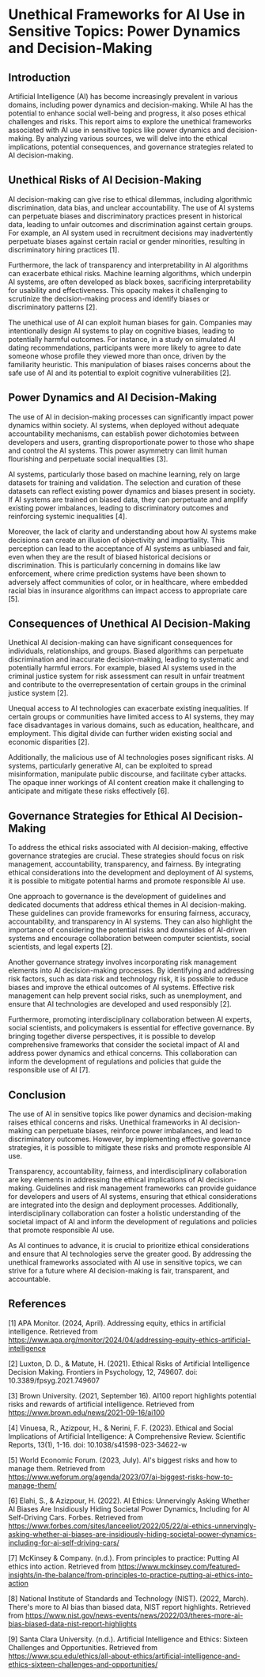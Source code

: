 # Unethical Frameworks for AI Use in Sensitive Topics: Power Dynamics and Decision-Making

## Introduction

Artificial Intelligence (AI) has become increasingly prevalent in various domains, including power dynamics and decision-making. While AI has the potential to enhance social well-being and progress, it also poses ethical challenges and risks. This report aims to explore the unethical frameworks associated with AI use in sensitive topics like power dynamics and decision-making. By analyzing various sources, we will delve into the ethical implications, potential consequences, and governance strategies related to AI decision-making.

## Unethical Risks of AI Decision-Making

AI decision-making can give rise to ethical dilemmas, including algorithmic discrimination, data bias, and unclear accountability. The use of AI systems can perpetuate biases and discriminatory practices present in historical data, leading to unfair outcomes and discrimination against certain groups. For example, an AI system used in recruitment decisions may inadvertently perpetuate biases against certain racial or gender minorities, resulting in discriminatory hiring practices [1].

Furthermore, the lack of transparency and interpretability in AI algorithms can exacerbate ethical risks. Machine learning algorithms, which underpin AI systems, are often developed as black boxes, sacrificing interpretability for usability and effectiveness. This opacity makes it challenging to scrutinize the decision-making process and identify biases or discriminatory patterns [2].

The unethical use of AI can exploit human biases for gain. Companies may intentionally design AI systems to play on cognitive biases, leading to potentially harmful outcomes. For instance, in a study on simulated AI dating recommendations, participants were more likely to agree to date someone whose profile they viewed more than once, driven by the familiarity heuristic. This manipulation of biases raises concerns about the safe use of AI and its potential to exploit cognitive vulnerabilities [2].

## Power Dynamics and AI Decision-Making

The use of AI in decision-making processes can significantly impact power dynamics within society. AI systems, when deployed without adequate accountability mechanisms, can establish power dichotomies between developers and users, granting disproportionate power to those who shape and control the AI systems. This power asymmetry can limit human flourishing and perpetuate social inequalities [3].

AI systems, particularly those based on machine learning, rely on large datasets for training and validation. The selection and curation of these datasets can reflect existing power dynamics and biases present in society. If AI systems are trained on biased data, they can perpetuate and amplify existing power imbalances, leading to discriminatory outcomes and reinforcing systemic inequalities [4].

Moreover, the lack of clarity and understanding about how AI systems make decisions can create an illusion of objectivity and impartiality. This perception can lead to the acceptance of AI systems as unbiased and fair, even when they are the result of biased historical decisions or discrimination. This is particularly concerning in domains like law enforcement, where crime prediction systems have been shown to adversely affect communities of color, or in healthcare, where embedded racial bias in insurance algorithms can impact access to appropriate care [5].

## Consequences of Unethical AI Decision-Making

Unethical AI decision-making can have significant consequences for individuals, relationships, and groups. Biased algorithms can perpetuate discrimination and inaccurate decision-making, leading to systematic and potentially harmful errors. For example, biased AI systems used in the criminal justice system for risk assessment can result in unfair treatment and contribute to the overrepresentation of certain groups in the criminal justice system [2].

Unequal access to AI technologies can exacerbate existing inequalities. If certain groups or communities have limited access to AI systems, they may face disadvantages in various domains, such as education, healthcare, and employment. This digital divide can further widen existing social and economic disparities [2].

Additionally, the malicious use of AI technologies poses significant risks. AI systems, particularly generative AI, can be exploited to spread misinformation, manipulate public discourse, and facilitate cyber attacks. The opaque inner workings of AI content creation make it challenging to anticipate and mitigate these risks effectively [6].

## Governance Strategies for Ethical AI Decision-Making

To address the ethical risks associated with AI decision-making, effective governance strategies are crucial. These strategies should focus on risk management, accountability, transparency, and fairness. By integrating ethical considerations into the development and deployment of AI systems, it is possible to mitigate potential harms and promote responsible AI use.

One approach to governance is the development of guidelines and dedicated documents that address ethical themes in AI decision-making. These guidelines can provide frameworks for ensuring fairness, accuracy, accountability, and transparency in AI systems. They can also highlight the importance of considering the potential risks and downsides of AI-driven systems and encourage collaboration between computer scientists, social scientists, and legal experts [2].

Another governance strategy involves incorporating risk management elements into AI decision-making processes. By identifying and addressing risk factors, such as data risk and technology risk, it is possible to reduce biases and improve the ethical outcomes of AI systems. Effective risk management can help prevent social risks, such as unemployment, and ensure that AI technologies are developed and used responsibly [2].

Furthermore, promoting interdisciplinary collaboration between AI experts, social scientists, and policymakers is essential for effective governance. By bringing together diverse perspectives, it is possible to develop comprehensive frameworks that consider the societal impact of AI and address power dynamics and ethical concerns. This collaboration can inform the development of regulations and policies that guide the responsible use of AI [7].

## Conclusion

The use of AI in sensitive topics like power dynamics and decision-making raises ethical concerns and risks. Unethical frameworks in AI decision-making can perpetuate biases, reinforce power imbalances, and lead to discriminatory outcomes. However, by implementing effective governance strategies, it is possible to mitigate these risks and promote responsible AI use.

Transparency, accountability, fairness, and interdisciplinary collaboration are key elements in addressing the ethical implications of AI decision-making. Guidelines and risk management frameworks can provide guidance for developers and users of AI systems, ensuring that ethical considerations are integrated into the design and deployment processes. Additionally, interdisciplinary collaboration can foster a holistic understanding of the societal impact of AI and inform the development of regulations and policies that promote responsible AI use.

As AI continues to advance, it is crucial to prioritize ethical considerations and ensure that AI technologies serve the greater good. By addressing the unethical frameworks associated with AI use in sensitive topics, we can strive for a future where AI decision-making is fair, transparent, and accountable.

## References

[1] APA Monitor. (2024, April). Addressing equity, ethics in artificial intelligence. Retrieved from https://www.apa.org/monitor/2024/04/addressing-equity-ethics-artificial-intelligence

[2] Luxton, D. D., & Matute, H. (2021). Ethical Risks of Artificial Intelligence Decision Making. Frontiers in Psychology, 12, 749607. doi: 10.3389/fpsyg.2021.749607

[3] Brown University. (2021, September 16). AI100 report highlights potential risks and rewards of artificial intelligence. Retrieved from https://www.brown.edu/news/2021-09-16/ai100

[4] Vinuesa, R., Azizpour, H., & Nerini, F. F. (2023). Ethical and Social Implications of Artificial Intelligence: A Comprehensive Review. Scientific Reports, 13(1), 1-16. doi: 10.1038/s41598-023-34622-w

[5] World Economic Forum. (2023, July). AI's biggest risks and how to manage them. Retrieved from https://www.weforum.org/agenda/2023/07/ai-biggest-risks-how-to-manage-them/

[6] Elahi, S., & Azizpour, H. (2022). AI Ethics: Unnervingly Asking Whether AI Biases Are Insidiously Hiding Societal Power Dynamics, Including for AI Self-Driving Cars. Forbes. Retrieved from https://www.forbes.com/sites/lanceeliot/2022/05/22/ai-ethics-unnervingly-asking-whether-ai-biases-are-insidiously-hiding-societal-power-dynamics-including-for-ai-self-driving-cars/

[7] McKinsey & Company. (n.d.). From principles to practice: Putting AI ethics into action. Retrieved from https://www.mckinsey.com/featured-insights/in-the-balance/from-principles-to-practice-putting-ai-ethics-into-action

[8] National Institute of Standards and Technology (NIST). (2022, March). There's more to AI bias than biased data, NIST report highlights. Retrieved from https://www.nist.gov/news-events/news/2022/03/theres-more-ai-bias-biased-data-nist-report-highlights

[9] Santa Clara University. (n.d.). Artificial Intelligence and Ethics: Sixteen Challenges and Opportunities. Retrieved from https://www.scu.edu/ethics/all-about-ethics/artificial-intelligence-and-ethics-sixteen-challenges-and-opportunities/